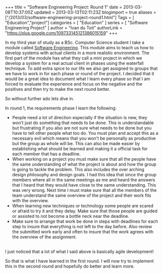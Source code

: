 +++
title = "Software Engineering Project: Round 1"
date = 2013-03-08T10:37:00Z
updated = 2013-03-13T02:11:23Z
blogimport = true
aliases = ["/2013/03/software-engineering-project-round1.html"]
Tags = [ "Education","project"]
categories = [ "Education" ]
series = [ "Software Engineering Project" ]
author = "Ivan du Toit"
authorLink = "https://plus.google.com/109733145121386015159"
+++

In my third year of study as a BSc. Computer Science student I take a module called <a href="http://en.wikipedia.org/wiki/Software_engineering" target="_blank" title="Software engineering">Software Engineering</a>. This module aims to teach us how to develop systems with actual clients in a more realistic environment. The first part of the module has what they call a mini project in which we develop a system for a real actual client in phases using the waterfall technique. To add extra spice to our life we also get assigned to groups that we have to work in for each phase or round of the project. I decided that it would be a great idea to document what I learn every phase so that I am forced to evaluate the experience and focus on the negative and the positives and then try to make the next round better.

So without further ado lets dive in.

In round 1, the requirements phase I learn the following:
<ul>
    <li>People need a lot of direction especially if the situation is new, they won't just do something that needs to be done. This is understandable but frustrating if you also are not sure what needs to be done but you have to tell other people what too do. You must plan and accept this as a necessary evil which means that you won't be personally as productive but the group as whole will be. This can also be made easier by establishing what should be learned and making it a official task for each member that has a deadline.</li>
    <li>When working on a project you must make sure that all the people have the same understanding of what the project is about and how the group is going to tackle the problem. This also includes the over arching design philosophy and design goals. I had this idea that since the group members where all in the same meetings as me and heard the answers that I heard that they would have close to the same understanding. This was very wrong. Next time I must make sure that all the members of the team understand the same overview of the project and their work fits with the overview.</li>
    <li>When learning new techniques or technology some people are scared or afraid to try it and they delay. Make sure that those people are guided or assisted to not become a bottle neck near the deadline.</li>
    <li>Make sure to arrange that work be done in steps with deadlines for each step to insure that everything is not left to the day before. Also review the submitted work early and often to insure that the work agrees with the overview of the assignment.</li>
</ul><br />I just noticed that a lot of what I said above is basically agile development!

So that is what I have learned in the first round. I will now try to implement this in the second round and hopefully do better and learn more.
